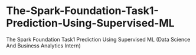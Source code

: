 # The-Spark-Foundation-Task1-Prediction-Using-Supervised-ML
The Spark Foundation Task1 Prediction Using Supervised ML (Data Science And  Business Analytics Intern)
